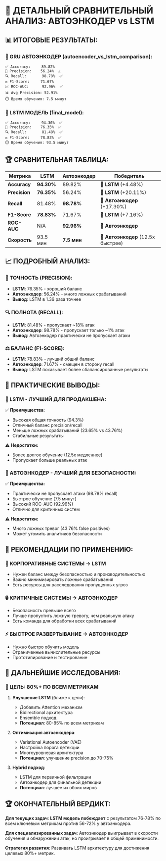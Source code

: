 # 🔬 ДЕТАЛЬНЫЙ СРАВНИТЕЛЬНЫЙ АНАЛИЗ: АВТОЭНКОДЕР vs LSTM

## 📊 **ИТОГОВЫЕ РЕЗУЛЬТАТЫ:**

### **🤖 GRU АВТОЭНКОДЕР (autoencoder_vs_lstm_comparison):**
```
✅ Accuracy:     89.82%  
🎯 Precision:    56.24%  ⚠️ 
🔍 Recall:       98.78%  ✅ 
⚖️ F1-Score:     71.67%  
📈 ROC-AUC:      92.96%  ✅ 
📊 Avg Precision: 52.91%  
⏱️ Время обучения: 7.5 минут
```

### **🧠 LSTM МОДЕЛЬ (final_model):**
```
✅ Accuracy:     94.30%  ✅ 
🎯 Precision:    76.35%  ✅ 
🔍 Recall:       81.48%  ✅ 
⚖️ F1-Score:     78.83%  ✅ 
⏱️ Время обучения: 93.5 минут
```

## 🏆 **СРАВНИТЕЛЬНАЯ ТАБЛИЦА:**

| Метрика | **LSTM** | **Автоэнкодер** | **Победитель** |
|---------|----------|-----------------|----------------|
| **Accuracy** | **94.30%** | 89.82% | 🧠 **LSTM** (+4.48%) |
| **Precision** | **76.35%** | 56.24% | 🧠 **LSTM** (+20.11%) |
| **Recall** | 81.48% | **98.78%** | 🤖 **Автоэнкодер** (+17.30%) |
| **F1-Score** | **78.83%** | 71.67% | 🧠 **LSTM** (+7.16%) |
| **ROC-AUC** | N/A | **92.96%** | 🤖 **Автоэнкодер** |
| **Скорость** | 93.5 мин | **7.5 мин** | 🤖 **Автоэнкодер** (12.5x быстрее) |

## 📈 **ПОДРОБНЫЙ АНАЛИЗ:**

### **🎯 ТОЧНОСТЬ (PRECISION):**
- **LSTM**: 76.35% - хороший баланс
- **Автоэнкодер**: 56.24% - много ложных срабатываний
- **Вывод**: LSTM в 1.36 раза точнее

### **🔍 ПОЛНОТА (RECALL):**
- **LSTM**: 81.48% - пропускает ~18% атак
- **Автоэнкодер**: 98.78% - пропускает только ~1% атак
- **Вывод**: Автоэнкодер практически не пропускает атаки

### **⚖️ БАЛАНС (F1-SCORE):**
- **LSTM**: 78.83% - лучший общий баланс
- **Автоэнкодер**: 71.67% - смещен в сторону recall
- **Вывод**: LSTM показывает более сбалансированные результаты

## 🎯 **ПРАКТИЧЕСКИЕ ВЫВОДЫ:**

### **🏅 LSTM - ЛУЧШИЙ ДЛЯ ПРОДАКШЕНА:**
✅ **Преимущества:**
- Высокая общая точность (94.3%)
- Отличный баланс precision/recall
- Меньше ложных срабатываний (23.65% vs 43.76%)
- Стабильные результаты

⚠️ **Недостатки:**
- Более долгое обучение (12.5x медленнее)
- Пропускает больше реальных атак

### **🚀 АВТОЭНКОДЕР - ЛУЧШИЙ ДЛЯ БЕЗОПАСНОСТИ:**
✅ **Преимущества:**
- Практически не пропускает атаки (98.78% recall)
- Быстрое обучение (7.5 минут)
- Высокий ROC-AUC (92.96%)
- Отлично для критичных систем

⚠️ **Недостатки:**
- Много ложных тревог (43.76% false positives)
- Может утомить аналитиков безопасности

## 🎯 **РЕКОМЕНДАЦИИ ПО ПРИМЕНЕНИЮ:**

### **🏢 КОРПОРАТИВНЫЕ СИСТЕМЫ → LSTM**
- Нужен баланс между безопасностью и производительностью
- Важно минимизировать ложные срабатывания
- Есть ресурсы для расследования пропущенных угроз

### **🔒 КРИТИЧНЫЕ СИСТЕМЫ → АВТОЭНКОДЕР**
- Безопасность превыше всего
- Лучше пропустить ложную тревогу, чем реальную атаку
- Есть команда для обработки всех срабатываний

### **⚡ БЫСТРОЕ РАЗВЕРТЫВАНИЕ → АВТОЭНКОДЕР**
- Нужно быстро обучить модель
- Ограниченные вычислительные ресурсы
- Прототипирование и тестирование

## 🔮 **ДАЛЬНЕЙШИЕ ИССЛЕДОВАНИЯ:**

### **🎯 ЦЕЛЬ: 80%+ ПО ВСЕМ МЕТРИКАМ**

1. **Улучшение LSTM** (ближе к цели):
   - Добавить Attention механизм
   - Bidirectional архитектура
   - Ensemble подход
   - **Потенциал**: 80-85% по всем метрикам

2. **Оптимизация автоэнкодера**:
   - Variational Autoencoder (VAE)
   - Настройка порога детекции
   - Многоуровневая архитектура
   - **Потенциал**: улучшение precision до 70-75%

3. **Hybrid подход**:
   - LSTM для первичной фильтрации
   - Автоэнкодер для финальной детекции
   - **Потенциал**: лучшее из обоих миров

## 🏆 **ОКОНЧАТЕЛЬНЫЙ ВЕРДИКТ:**

**Для текущих задач**: **LSTM модель побеждает** с результатом 76-78% по всем ключевым метрикам против 56-72% у автоэнкодера.

**Для специализированных задач**: Автоэнкодер выигрывает в скорости обучения и обнаружении атак, но проигрывает в общей применимости.

**Стратегия развития**: Развивать LSTM архитектуру для достижения целевых 80%+ метрик. 
